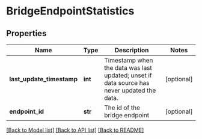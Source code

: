 # BridgeEndpointStatistics

## Properties
Name | Type | Description | Notes
------------ | ------------- | ------------- | -------------
**last_update_timestamp** | **int** | Timestamp when the data was last updated; unset if data source has never updated the data. | [optional] 
**endpoint_id** | **str** | The id of the bridge endpoint | [optional] 

[[Back to Model list]](../README.md#documentation-for-models) [[Back to API list]](../README.md#documentation-for-api-endpoints) [[Back to README]](../README.md)

